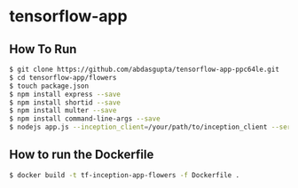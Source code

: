 # tensorflow-app

How To Run
----------

```bash
$ git clone https://github.com/abdasgupta/tensorflow-app-ppc64le.git
$ cd tensorflow-app/flowers
$ touch package.json
$ npm install express --save
$ npm install shortid --save
$ npm install multer --save
$ npm install command-line-args --save
$ nodejs app.js --inception_client=/your/path/to/inception_client --server=localhost:9000
```

How to run the Dockerfile
-------------------------

```bash
$ docker build -t tf-inception-app-flowers -f Dockerfile .
```
